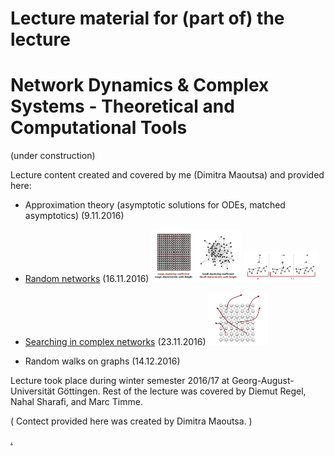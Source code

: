 # Lecture material for (part of) the lecture 
# Network Dynamics & Complex Systems - Theoretical and Computational Tools 
(under construction)

Lecture content created and covered by me (Dimitra Maoutsa) and provided here:
- Approximation theory (asymptotic solutions for ODEs, matched asymptotics) (9.11.2016)
- [Random networks](https://gitlab.com/di.ma/lecture-network-dynamics-and-complex-systems/-/blob/master/Lecture_16-11-16.pdf) (16.11.2016) <img src="random_networks.png"  width="30%" height="30%"> <img src="prob_connected_to_giant.png"  width="25%" height="25%">

- [Searching in complex networks](https://gitlab.com/di.ma/lecture-network-dynamics-and-complex-systems/-/blob/master/Lecture_23-11-16.pdf) (23.11.2016) <img src="network_search.png"  width="20%" height="20%">
- Random walks on graphs (14.12.2016)


Lecture took place during winter semester 2016/17 at Georg-August-Universität Göttingen.
Rest of the lecture was covered by Diemut Regel, Nahal Sharafi, and Marc Timme.

( Contect provided here was created by Dimitra Maoutsa. )

[.](https://github.com/dimitra-maoutsa/lecture-network-dynamics-and-complex-systems/blob/master/googled9cc947ded865a6d.html)
